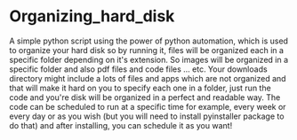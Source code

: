 # Organizing_hard_disk
A simple python script using the power of python automation, which is used to organize your hard disk so by running it, files will be organized each in a specific folder depending on
it's extension. 
So images will be organized in a specific folder and also pdf files and code files ... etc.
Your downloads directory might include a lots of files and apps which are not organized and that will make it hard on you to specify each one in a folder, just run the code and you're disk will be organized in a perfect and readable way. 
The code can be scheduled to run at a specific time for example, every week or every day or as you wish (but you will need to install pyinstaller package to do that) and after installing, you can schedule it as you want! 
